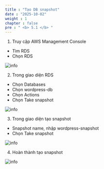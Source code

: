 ```yaml
---
title : "Tạo DB snapshot"
date : "2025-10-02"
weight : 1 
chapter : false
pre : " <b> 5.1 </b> "
---
```



1. Truy cập AWS Management Console
-	Tìm RDS
-	Chọn RDS

![info](/images/restoreandbackup/db-snapshot-setup-01.png?featherlight=false&width=90pc)

2. Trong giao diện RDS
-	Chọn Databases
-	Chọn wordpress-db
-	Chọn Actions
-	Chọn Take snapshot

![info](/images/restoreandbackup/db-snapshot-setup-02.png?featherlight=false&width=90pc)

3. Trong giao diện tạo snapshot
-	Snapshot name, nhập wordpress-snapshot
-	Chọn Take snapshot

![info](/images/restoreandbackup/db-snapshot-setup-03.png?featherlight=false&width=90pc)

4. Hoàn thành tạo snapshot

![info](/images/restoreandbackup/db-snapshot-setup-03.png?featherlight=false&width=90pc)
